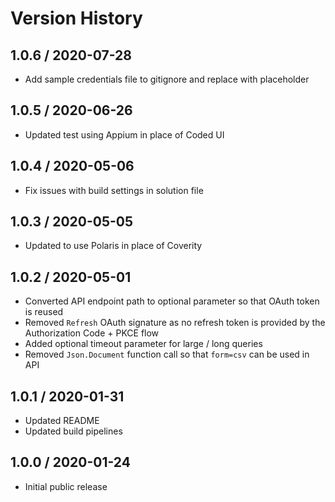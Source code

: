 # Version History

## 1.0.6 / 2020-07-28

- Add sample credentials file to gitignore and replace with placeholder

## 1.0.5 / 2020-06-26

- Updated test using Appium in place of Coded UI

## 1.0.4 / 2020-05-06

- Fix issues with build settings in solution file

## 1.0.3 / 2020-05-05

- Updated to use Polaris in place of Coverity

## 1.0.2 / 2020-05-01

- Converted API endpoint path to optional parameter so that OAuth token is reused
- Removed `Refresh` OAuth signature as no refresh token is provided by the Authorization Code + PKCE flow
- Added optional timeout parameter for large / long queries
- Removed `Json.Document` function call so that `form=csv` can be used in API

## 1.0.1 / 2020-01-31

- Updated README
- Updated build pipelines

## 1.0.0 / 2020-01-24

- Initial public release
